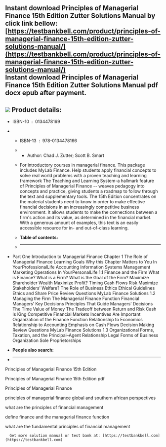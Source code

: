 Instant download **Principles of Managerial Finance 15th Edition Zutter Solutions Manual** by click link bellow:  
[https://testbankbell.com/product/principles-of-managerial-finance-15th-edition-zutter-solutions-manual/](https://testbankbell.com/product/principles-of-managerial-finance-15th-edition-zutter-solutions-manual/)  
**Instant download Principles of Managerial Finance 15th Edition Zutter Solutions Manual pdf docx epub after payment.**
-----------------------------------------------------------------------------------------------------------------------


![](https://testbankbell.com/wp-content/uploads/2023/05/principles-of-managerial-finance-15th-edition-zutter-solutions-manual.jpg)
**Product details:**
--------------------


* ISBN-10 ‏ : ‎ 0134478169
* * ISBN-13 ‏ : ‎ 978-0134478166
  * * Author: Chad J. Zutter; Scott B. Smart
   
  * For introductory courses in managerial finance. This package includes MyLab Finance. Help students apply financial concepts to solve real world problems with a proven teaching and learning framework The Teaching and Learning System-a hallmark feature of Principles of Managerial Finance -- weaves pedagogy into concepts and practice, giving students a roadmap to follow through the text and supplementary tools. The 15th Edition concentrates on the material students need to know in order to make effective financial decisions in an increasingly competitive business environment. It allows students to make the connections between a firm's action and its value, as determined in the financial market. With a generous amount of examples, this text is an easily accessible resource for in- and out-of-class learning.
  * **Table of contents:**
  * ----------------------
 
* Part One Introduction to Managerial Finance Chapter 1 The Role of Managerial Finance Learning Goals Why this Chapter Matters to You In YourProfessionalLife Accounting Information Systems Management Marketing Operations In YourPersonalLife 1.1 Finance and the Firm What is Finance? What is a Firm? What is the Goal of the Firm? Maximize Shareholder Wealth Maximize Profit? Timing Cash Flows Risk Maximize Stakeholders’ Welfare? The Role of Business Ethics Ethical Guidelines Ethics and Share Price Review Questions MyLab Finance Solutions 1.2 Managing the Firm The Managerial Finance Function Financial Managers’ Key Decisions Principles That Guide Managers’ Decisions The Time Value of Money The Tradeoff between Return and Risk Cash Is King Competitive Financial Markets Incentives Are Important Organization of the Finance Function Relationship to Economics Relationship to Accounting Emphasis on Cash Flows Decision Making Review Questions MyLab Finance Solutions 1.3 Organizational Forms, Taxation, and the Principal–Agent Relationship Legal Forms of Business Organization Sole Proprietorships
* **People also search:**
* -----------------------

Principles of Managerial Finance 15th Edition

Principles of Managerial Finance 15th Edition pdf

Principles of Managerial Finance

principles of managerial finance global and southern african perspectives

what are the principles of financial management

define finance and the managerial finance function

what are the fundamental principles of financial management






      Get more solution manual or test bank at: [https://testbankbell.com](https://testbankbell.com)
